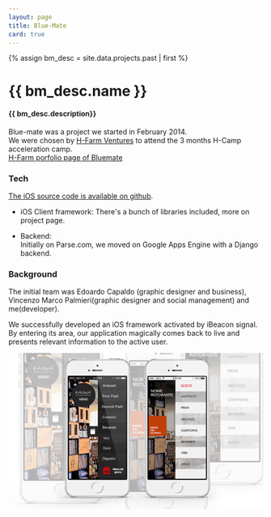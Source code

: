 ```yaml
---
layout: page
title: Blue-Mate
card: true
---
```


{% assign bm_desc = site.data.projects.past | first %}

# {{ bm_desc.name }}  

#### {{ bm_desc.description}}

Blue-mate was a project we started in February 2014.  
We were chosen by [H-Farm Ventures](http://www.h-farm.com/) to attend the 3 months H-Camp acceleration camp.  
[H-Farm porfolio page of Bluemate](http://www.h-farm.com/portfolio/blue-mate/)

### Tech

[The iOS source code is available on github](https://github.com/mcomisso/BMDigitalMenu).

- iOS Client framework:
  There's a bunch of libraries included, more on project page.

- Backend:  
  Initially on Parse.com, we moved on Google Apps Engine with a Django backend.

### Background

The initial team was Edoardo Capaldo (graphic designer and business), Vincenzo Marco Palmieri(graphic designer and social management) and me(developer).

We successfully developed an iOS framework activated by iBeacon signal.  
By entering its area, our application magically comes back to live and presents relevant information to the active user.

![Image](/images/projects/bm-menu.jpg)
